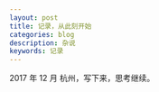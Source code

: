 ```yaml
---
layout: post
title: 记录，从此刻开始
categories: blog
description: 杂说
keywords: 记录
---
```


2017 年 12 月 杭州，写下来，思考继续。
